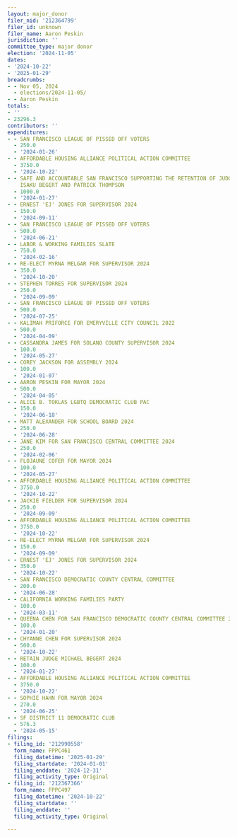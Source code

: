 ```yaml
---
layout: major_donor
filer_nid: '212364799'
filer_id: unknown
filer_name: Aaron Peskin
jurisdiction: ''
committee_type: major donor
election: '2024-11-05'
dates:
- '2024-10-22'
- '2025-01-29'
breadcrumbs:
- - Nov 05, 2024
  - elections/2024-11-05/
- - Aaron Peskin
totals:
- ''
- 23296.3
contributors: ''
expenditures:
- - SAN FRANCISCO LEAGUE OF PISSED OFF VOTERS
  - 250.0
  - '2024-01-26'
- - AFFORDABLE HOUSING ALLIANCE POLITICAL ACTION COMMITTEE
  - 3750.0
  - '2024-10-22'
- - SAFE AND ACCOUNTABLE SAN FRANCISCO SUPPORTING THE RETENTION OF JUDGES MICHAEL
    ISAKU BEGERT AND PATRICK THOMPSON
  - 1000.0
  - '2024-01-27'
- - ERNEST 'EJ' JONES FOR SUPERVISOR 2024
  - 150.0
  - '2024-09-11'
- - SAN FRANCISCO LEAGUE OF PISSED OFF VOTERS
  - 500.0
  - '2024-06-21'
- - LABOR & WORKING FAMILIES SLATE
  - 750.0
  - '2024-02-16'
- - RE-ELECT MYRNA MELGAR FOR SUPERVISOR 2024
  - 350.0
  - '2024-10-20'
- - STEPHEN TORRES FOR SUPERVISOR 2024
  - 250.0
  - '2024-09-09'
- - SAN FRANCISCO LEAGUE OF PISSED OFF VOTERS
  - 500.0
  - '2024-07-25'
- - KALIMAH PRIFORCE FOR EMERYVILLE CITY COUNCIL 2022
  - 500.0
  - '2024-04-09'
- - CASSANDRA JAMES FOR SOLANO COUNTY SUPERVISOR 2024
  - 100.0
  - '2024-05-27'
- - COREY JACKSON FOR ASSEMBLY 2024
  - 100.0
  - '2024-01-07'
- - AARON PESKIN FOR MAYOR 2024
  - 500.0
  - '2024-04-05'
- - ALICE B. TOKLAS LGBTQ DEMOCRATIC CLUB PAC
  - 150.0
  - '2024-06-18'
- - MATT ALEXANDER FOR SCHOOL BOARD 2024
  - 250.0
  - '2024-06-28'
- - JANE KIM FOR SAN FRANCISCO CENTRAL COMMITTEE 2024
  - 250.0
  - '2024-02-06'
- - FLOJAUNE COFER FOR MAYOR 2024
  - 100.0
  - '2024-05-27'
- - AFFORDABLE HOUSING ALLIANCE POLITICAL ACTION COMMITTEE
  - 3750.0
  - '2024-10-22'
- - JACKIE FIELDER FOR SUPERVISOR 2024
  - 250.0
  - '2024-09-09'
- - AFFORDABLE HOUSING ALLIANCE POLITICAL ACTION COMMITTEE
  - 3750.0
  - '2024-10-22'
- - RE-ELECT MYRNA MELGAR FOR SUPERVISOR 2024
  - 150.0
  - '2024-09-09'
- - ERNEST 'EJ' JONES FOR SUPERVISOR 2024
  - 350.0
  - '2024-10-22'
- - SAN FRANCISCO DEMOCRATIC COUNTY CENTRAL COMMITTEE
  - 200.0
  - '2024-06-28'
- - CALIFORNIA WORKING FAMILIES PARTY
  - 100.0
  - '2024-03-11'
- - QUEENA CHEN FOR SAN FRANCISCO DEMOCRATIC COUNTY CENTRAL COMMITTEE 2020
  - 100.0
  - '2024-01-20'
- - CHYANNE CHEN FOR SUPERVISOR 2024
  - 500.0
  - '2024-10-22'
- - RETAIN JUDGE MICHAEL BEGERT 2024
  - 100.0
  - '2024-01-27'
- - AFFORDABLE HOUSING ALLIANCE POLITICAL ACTION COMMITTEE
  - 3750.0
  - '2024-10-22'
- - SOPHIE HAHN FOR MAYOR 2024
  - 270.0
  - '2024-06-25'
- - SF DISTRICT 11 DEMOCRATIC CLUB
  - 576.3
  - '2024-05-15'
filings:
- filing_id: '212990558'
  form_name: FPPC461
  filing_datetime: '2025-01-29'
  filing_startdate: '2024-01-01'
  filing_enddate: '2024-12-31'
  filing_activity_type: Original
- filing_id: '212367366'
  form_name: FPPC497
  filing_datetime: '2024-10-22'
  filing_startdate: ''
  filing_enddate: ''
  filing_activity_type: Original

---
```


